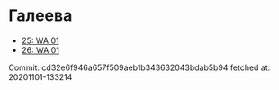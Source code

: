 # Галеева
- [25: WA 01](25.md)
- [26: WA 01](26.md)

Commit: cd32e6f946a657f509aeb1b343632043bdab5b94
 fetched at: 20201101-133214
